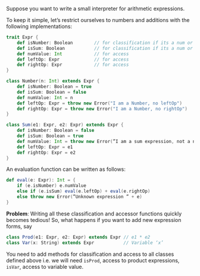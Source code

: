 Suppose you want to write a small interpreter for arithmetic expressions.

To keep it simple, let’s restrict ourselves to numbers and additions with the following implementations:
```scala
trait Expr {
    def isNumber: Boolean        // for classification if its a num or sum
    def isSum: Boolean           // for classification if its a num or sum
    def numValue: Int            // for access
    def leftOp: Expr             // for access
    def rightOp: Expr            // for access
}

class Number(n: Int) extends Expr {
    def isNumber: Boolean = true
    def isSum: Boolean = false
    def numValue: Int = n
    def leftOp: Expr = throw new Error("I am a Number, no leftOp")
    def rightOp: Expr = throw new Error("I am a Number, no rightOp")
}

class Sum(e1: Expr, e2: Expr) extends Expr {
    def isNumber: Boolean = false
    def isSum: Boolean = true
    def numValue: Int = throw new Error(”I am a sum expression, not a number”)
    def leftOp: Expr = e1 
    def rightOp: Expr = e2
}
```
An evaluation function can be written as follows:
```scala
def eval(e: Expr): Int = {
    if (e.isNumber) e.numValue
    else if (e.isSum) eval(e.leftOp) + eval(e.rightOp)
    else throw new Error(”Unknown expression ” + e)
}
```
**Problem**: Writing all these classification and accessor functions quickly becomes tedious! So, what happens if you want to add new expression forms, say
```scala
class Prod(e1: Expr, e2: Expr) extends Expr // e1 * e2
class Var(x: String) extends Expr           // Variable ‘x’
```
You need to add methods for classification and access to all classes defined above i.e. we will need `isProd`, access to product expressions, `isVar`, access to variable value.

